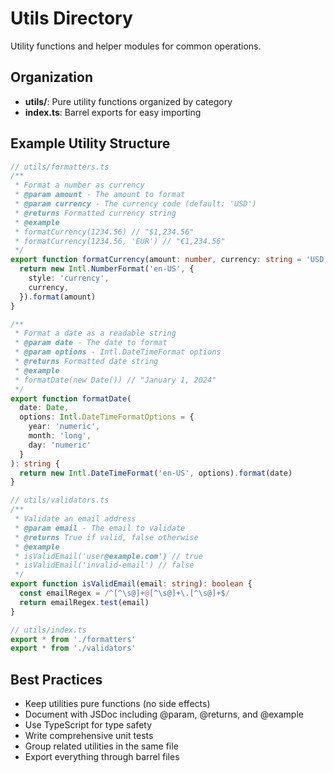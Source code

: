 # Utils Directory

Utility functions and helper modules for common operations.

## Organization

- **utils/**: Pure utility functions organized by category
- **index.ts**: Barrel exports for easy importing

## Example Utility Structure

```typescript
// utils/formatters.ts
/**
 * Format a number as currency
 * @param amount - The amount to format
 * @param currency - The currency code (default: 'USD')
 * @returns Formatted currency string
 * @example
 * formatCurrency(1234.56) // "$1,234.56"
 * formatCurrency(1234.56, 'EUR') // "€1,234.56"
 */
export function formatCurrency(amount: number, currency: string = 'USD'): string {
  return new Intl.NumberFormat('en-US', {
    style: 'currency',
    currency,
  }).format(amount)
}

/**
 * Format a date as a readable string
 * @param date - The date to format
 * @param options - Intl.DateTimeFormat options
 * @returns Formatted date string
 * @example
 * formatDate(new Date()) // "January 1, 2024"
 */
export function formatDate(
  date: Date, 
  options: Intl.DateTimeFormatOptions = { 
    year: 'numeric', 
    month: 'long', 
    day: 'numeric' 
  }
): string {
  return new Intl.DateTimeFormat('en-US', options).format(date)
}

// utils/validators.ts
/**
 * Validate an email address
 * @param email - The email to validate
 * @returns True if valid, false otherwise
 * @example
 * isValidEmail('user@example.com') // true
 * isValidEmail('invalid-email') // false
 */
export function isValidEmail(email: string): boolean {
  const emailRegex = /^[^\s@]+@[^\s@]+\.[^\s@]+$/
  return emailRegex.test(email)
}

// utils/index.ts
export * from './formatters'
export * from './validators'
```

## Best Practices

- Keep utilities pure functions (no side effects)
- Document with JSDoc including @param, @returns, and @example
- Use TypeScript for type safety
- Write comprehensive unit tests
- Group related utilities in the same file
- Export everything through barrel files

